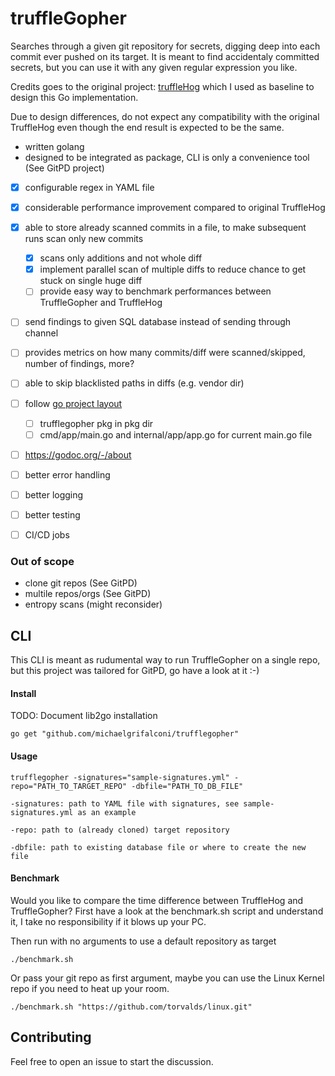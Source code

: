

# truffleGopher
Searches through a given git repository for secrets, digging deep into each commit ever pushed on its target. It is meant to find accidentaly committed secrets, but you can use it with any given regular expression you like.

Credits goes to the original project: [truffleHog](https://github.com/dxa4481/truffleHog) which I used as baseline to design this Go implementation.

Due to design differences, do not expect any compatibility with the original TruffleHog even though the end result is expected to be the same.

 - written golang
 - designed to be integrated as package, CLI is only a convenience tool (See GitPD project)
 - [x] configurable regex in YAML file
 - [x] considerable performance improvement compared to original TruffleHog
 - [x] able to store already scanned commits in a file, to make subsequent runs scan only new commits
   - [x] scans only additions and not whole diff
   - [x] implement parallel scan of multiple diffs to reduce chance to get stuck on single huge diff
   - [ ] provide easy way to benchmark performances between TruffleGopher and TruffleHog
 - [ ] send findings to given SQL database instead of sending through channel
 - [ ] provides metrics on how many commits/diff were scanned/skipped, number of findings, more?
 - [ ] able to skip blacklisted paths in diffs (e.g. vendor dir)
 - [ ] follow [go project layout](https://github.com/golang-standards/project-layout)
   - [ ] trufflegopher pkg in pkg dir
   - [ ] cmd/app/main.go and internal/app/app.go for current main.go file
 - [ ] https://godoc.org/-/about
 - [ ] better error handling
 - [ ] better logging
 - [ ] better testing
 - [ ] CI/CD jobs 


### Out of scope
- clone git repos (See GitPD)
- multile repos/orgs (See GitPD)
- entropy scans (might reconsider)


## CLI
This CLI is meant as rudumental way to run TruffleGopher on a single repo, but this project was tailored for GitPD, go have a look at it :-)

#### Install
TODO: Document lib2go installation
```
go get "github.com/michaelgrifalconi/trufflegopher"
```

#### Usage
```
trufflegopher -signatures="sample-signatures.yml" -repo="PATH_TO_TARGET_REPO" -dbfile="PATH_TO_DB_FILE"
```
```
-signatures: path to YAML file with signatures, see sample-signatures.yml as an example

-repo: path to (already cloned) target repository

-dbfile: path to existing database file or where to create the new file
```

#### Benchmark
Would you like to compare the time difference between TruffleHog and TruffleGopher?
First have a look at the benchmark.sh script and understand it, I take no responsibility if it blows up your PC.

Then run with no arguments to use a default repository as target
```
./benchmark.sh
```

Or pass your git repo as first argument, maybe you can use the Linux Kernel repo if you need to heat up your room.
```
./benchmark.sh "https://github.com/torvalds/linux.git"
```

## Contributing
Feel free to open an issue to start the discussion.
